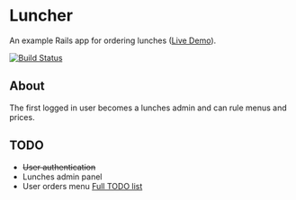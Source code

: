 # Luncher

An example Rails app for ordering lunches ([Live Demo](https://zluncher.herokuapp.com "Live Demo")).

[![Build Status](https://travis-ci.org/zinovyev/luncher.svg?branch=master)](https://travis-ci.org/zinovyev/luncher)

## About
The first logged in user becomes a lunches admin and can rule menus and prices.

## TODO
* ~~User authentication~~
* Lunches admin panel
* User orders menu
[Full TODO list](/doc/todo.md)



